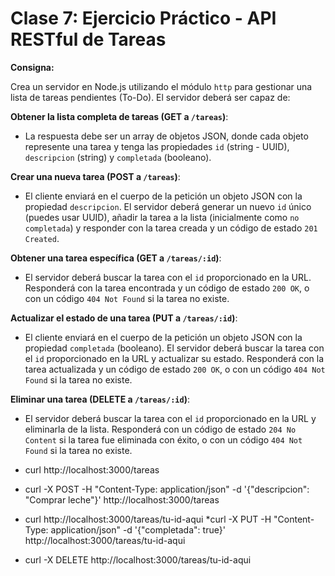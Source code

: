 # Clase 7: Ejercicio Práctico - API RESTful de Tareas

**Consigna:**

Crea un servidor en Node.js utilizando el módulo `http` para gestionar una lista de tareas pendientes (To-Do). El servidor deberá ser capaz de:

 **Obtener la lista completa de tareas (GET a `/tareas`)**: 
 
 * La respuesta debe ser un array de objetos JSON, donde cada objeto represente una tarea y tenga las propiedades `id` (string - UUID), `descripcion` (string) y `completada` (booleano).


 **Crear una nueva tarea (POST a `/tareas`)**: 
 
 * El cliente enviará en el cuerpo de la petición un objeto JSON con la propiedad `descripcion`. El servidor deberá generar un nuevo `id` único (puedes usar UUID), añadir la tarea a la lista (inicialmente como `no completada`) y responder con la tarea creada y un código de estado `201 Created`.

 **Obtener una tarea específica (GET a `/tareas/:id`)**:
 
  * El servidor deberá buscar la tarea con el `id` proporcionado en la URL. Responderá con la tarea encontrada y un código de estado `200 OK`, o con un código `404 Not Found` si la tarea no existe.

 **Actualizar el estado de una tarea (PUT a `/tareas/:id`)**: 
 
 * El cliente enviará en el cuerpo de la petición un objeto JSON con la propiedad `completada` (booleano). El servidor deberá buscar la tarea con el `id` proporcionado en la URL y actualizar su estado. Responderá con la tarea actualizada y un código de estado `200 OK`, o con un código `404 Not Found` si la tarea no existe.

 **Eliminar una tarea (DELETE a `/tareas/:id`)**:
 
  * El servidor deberá buscar la tarea con el `id` proporcionado en la URL y eliminarla de la lista. Responderá con un código de estado `204 No Content` si la tarea fue eliminada con éxito, o con un código `404 Not Found` si la tarea no existe.

  * curl http://localhost:3000/tareas
  * curl -X POST -H "Content-Type: application/json" -d '{"descripcion": "Comprar leche"}' http://localhost:3000/tareas
  * curl http://localhost:3000/tareas/tu-id-aqui
  *curl -X PUT -H "Content-Type: application/json" -d '{"completada": true}' http://localhost:3000/tareas/tu-id-aqui
* curl -X DELETE http://localhost:3000/tareas/tu-id-aqui